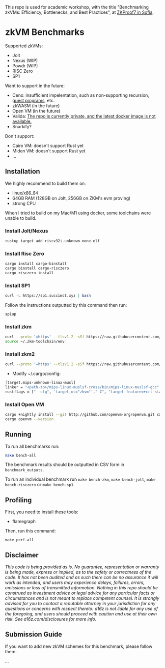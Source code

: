 This repo is used for academic workshop, with the title "Benchmarking zkVMs: Efficiency, Bottlenecks, and Best Practices", at [ZKProof7 in Sofia](https://zkproof.org/events/zkproof-7-sofia/).

# zkVM Benchmarks

Supported zkVMs:

- Jolt
- Nexus (WIP)
- Powdr (WIP)
- RISC Zero
- SP1

Want to support in the future:

- Ceno: insufficient impelentation, such as non-supporting recursion, [guest programs](https://github.com/orgs/scroll-tech/projects/20), etc.
- zkWASM (in the future)
- Open VM (in the future)
- Valida: [The repo is currently private, and the latest docker image is not available.](https://github.com/lita-xyz/valida-releases)
- Snarkify?

Don't support:

- Cairo VM: doesn't support Rust yet
- Miden VM: doesn't support Rust yet
- ...

## Installation

We highly recommend to build them on:
- linux/x86_64
- 64GB RAM (128GB on Jolt, 256GB on ZKM's evm proving)
- strong CPU

When I tried to build on my Mac/M1 using docker, some toolchains were unable to build.

### Install Jolt/Nexus

```bash
rustup target add riscv32i-unknown-none-elf
```

### Install Risc Zero

```bash
cargo install cargo-binstall
cargo binstall cargo-risczero
cargo risczero install
```

### Install SP1

```bash
curl -L https://sp1.succinct.xyz | bash
```

Follow the instructions outputted by this command then run:

```bash
sp1up
```

### Install zkm

```bash
curl --proto '=https' --tlsv1.2 -sSf https://raw.githubusercontent.com/zkMIPS/toolchain/refs/heads/main/setup.sh | sh
source ~/.zkm-toolchain/env
```

### Install zkm2

```bash
curl --proto '=https' --tlsv1.2 -sSf https://raw.githubusercontent.com/zkMIPS/toolchain/refs/heads/main/setup.sh | sh
```

- Modify ~/.cargo/config:

```bash
[target.mips-unknown-linux-musl]
linker = "<path-to>/mips-linux-muslsf-cross/bin/mips-linux-muslsf-gcc"
rustflags = ["--cfg", 'target_os="zkvm"',"-C", "target-feature=+crt-static", "-C", "link-arg=-g"]
```

### Install Open VM

```bash
cargo +nightly install --git http://github.com/openvm-org/openvm.git cargo-openvm
cargo openvm --version
```

## Running

To run all benchmarks run:

```bash
make bench-all
```

The benchmark results should be outputted in CSV form in `benchmark_outputs`.

To run an individual benchmark run `make bench-zkm`, `make bench-jolt`, `make bench-risczero` or `make bench-sp1`.

## Profiling

First, you need to install these tools:
- flamegraph

Then, run this command:

```
make perf-all
```

## Disclaimer

_This code is being provided as is. No guarantee, representation or warranty is being made, express or implied, as to the safety or correctness of the code. It has not been audited and as such there can be no assurance it will work as intended, and users may experience delays, failures, errors, omissions or loss of transmitted information. Nothing in this repo should be construed as investment advice or legal advice for any particular facts or circumstances and is not meant to replace competent counsel. It is strongly advised for you to contact a reputable attorney in your jurisdiction for any questions or concerns with respect thereto. a16z is not liable for any use of the foregoing, and users should proceed with caution and use at their own risk. See a16z.com/disclosures for more info._

## Submission Guide

If you want to add new zkVM schemes for this benchmark, please follow them:

...
